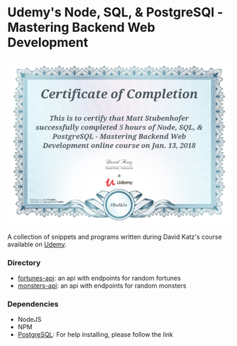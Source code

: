 # Udemy's Node, SQL, & PostgreSQl - Mastering Backend Web Development

![Certification](cert.jpg)

A collection of snippets and programs written during David Katz's course available on [Udemy](https://www.udemy.com/node-postgresql).

### Directory
- [fortunes-api](fortunes-api): an api with endpoints for random fortunes
- [monsters-api](monsters-api): an api with endpoints for random monsters

### Dependencies
- NodeJS
- NPM
- [PostgreSQL](psql/postgresql-installation.md): For help installing, please follow the link
